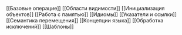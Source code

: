 [[Базовые операцие]]
[[Области видимости]]
[[Инициализация объектов]]
[[Работа с памятью]]
[[Идиомы]]
[[Указатели и ссылки]]
[[Семантика перемещения]]
[[Концепции языка]]
[[Обработка исключений]]
[[Шаблоны]]

